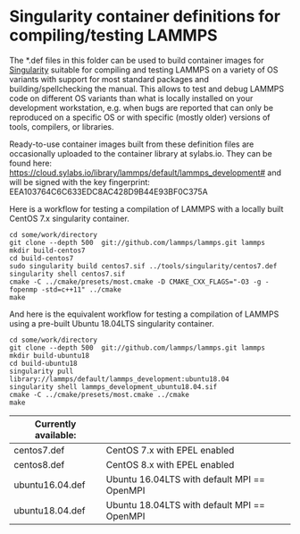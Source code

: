 # Singularity container definitions for compiling/testing LAMMPS

The *.def files in this folder can be used to build container images
for [Singularity](https://sylabs.io) suitable for compiling and testing
LAMMPS on a variety of OS variants with support for most standard packages
and building/spellchecking the manual. This allows to test and debug
LAMMPS code on different OS variants than what is locally installed on
your development workstation, e.g. when bugs are reported that can only
be reproduced on a specific OS or with specific (mostly older) versions
of tools, compilers, or libraries.

Ready-to-use container images built from these definition files are
occasionally uploaded to the container library at sylabs.io. They
can be found here: https://cloud.sylabs.io/library/lammps/default/lammps_development#
and will be signed with the key fingerprint: EEA103764C6C633EDC8AC428D9B44E93BF0C375A

Here is a workflow for testing a compilation of LAMMPS with a locally
built CentOS 7.x singularity container.

```
cd some/work/directory
git clone --depth 500  git://github.com/lammps/lammps.git lammps
mkdir build-centos7
cd build-centos7
sudo singularity build centos7.sif ../tools/singularity/centos7.def
singularity shell centos7.sif
cmake -C ../cmake/presets/most.cmake -D CMAKE_CXX_FLAGS="-O3 -g -fopenmp -std=c++11" ../cmake
make
```

And here is the equivalent workflow for testing a compilation of LAMMPS
using a pre-built Ubuntu 18.04LTS singularity container.

```
cd some/work/directory
git clone --depth 500  git://github.com/lammps/lammps.git lammps
mkdir build-ubuntu18
cd build-ubuntu18
singularity pull library://lammps/default/lammps_development:ubuntu18.04
singularity shell lammps_development_ubuntu18.04.sif
cmake -C ../cmake/presets/most.cmake ../cmake
make
```

| Currently available: |     |
| --- | --- |
| centos7.def | CentOS 7.x with EPEL enabled |
| centos8.def | CentOS 8.x with EPEL enabled |
| ubuntu16.04.def | Ubuntu 16.04LTS with default MPI == OpenMPI |
| ubuntu18.04.def | Ubuntu 18.04LTS with default MPI == OpenMPI |
